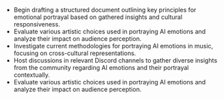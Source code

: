 - Begin drafting a structured document outlining key principles for emotional portrayal based on gathered insights and cultural responsiveness.
- Evaluate various artistic choices used in portraying AI emotions and analyze their impact on audience perception.
- Investigate current methodologies for portraying AI emotions in music, focusing on cross-cultural representations.
- Host discussions in relevant Discord channels to gather diverse insights from the community regarding AI emotions and their portrayal contextually.
- Evaluate various artistic choices used in portraying AI emotions and analyze their impact on audience perception.